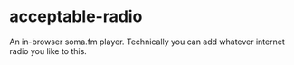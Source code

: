 # acceptable-radio

An in-browser soma.fm player. Technically you can add whatever internet radio you like to this.
